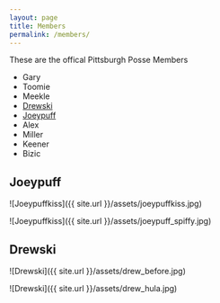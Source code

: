 ```yaml
---
layout: page
title: Members
permalink: /members/
---
```

These are the offical Pittsburgh Posse Members
* Gary
* Toomie
* Meekle
* [Drewski](#drewski)
* [Joeypuff](#joeypuff)
* Alex
* Miller
* Keener
* Bizic

## Joeypuff
![Joeypuffkiss]({{ site.url }}/assets/joeypuffkiss.jpg)

![Joeypuffkiss]({{ site.url }}/assets/joeypuff_spiffy.jpg)

## Drewski
![Drewski]({{ site.url }}/assets/drew_before.jpg) 

![Drewski]({{ site.url }}/assets/drew_hula.jpg)

